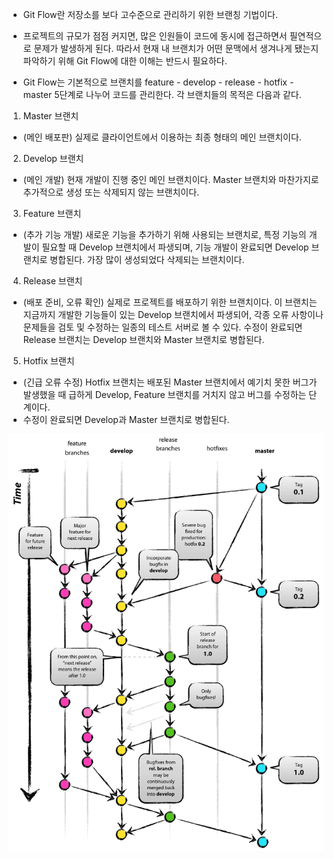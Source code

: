 + Git Flow란 저장소를 보다 고수준으로 관리하기 위한 브랜칭 기법이다.
+ 프로젝트의 규모가 점점 커지면, 많은 인원들이 코드에 동시에 접근하면서 필연적으로 문제가 발생하게 된다.
따라서 현재 내 브랜치가 어떤 문맥에서 생겨나게 됐는지 파악하기 위해 Git Flow에 대한 이해는 반드시 필요하다.

+ Git Flow는 기본적으로 브랜치를  feature - develop - release - hotfix - master 5단계로 나누어 코드를 관리한다. 각 브랜치들의 목적은 다음과 같다.

1) Master 브랜치
+ (메인 배포판) 실제로 클라이언트에서 이용하는 최종 형태의 메인 브랜치이다.

2) Develop 브랜치
+ (메인 개발) 현재 개발이 진행 중인 메인 브랜치이다. Master 브랜치와 마찬가지로 추가적으로 생성 또는 삭제되지 않는 브랜치이다.

3) Feature 브랜치
+ (추가 기능 개발) 새로운 기능을 추가하기 위해 사용되는 브랜치로, 특정 기능의 개발이 필요할 때 Develop 브랜치에서 파생되며, 
기능 개발이 완료되면 Develop 브랜치로 병합된다. 가장 많이 생성되었다 삭제되는 브랜치이다.

4) Release 브랜치
+ (배포 준비, 오류 확인) 실제로 프로젝트를 배포하기 위한 브랜치이다.
이 브랜치는 지금까지 개발한 기능들이 있는 Develop 브랜치에서 파생되어, 각종 오류 사항이나 문제들을 검토 및 수정하는 일종의 테스트 서버로 볼 수 있다.
수정이 완료되면 Release 브랜치는 Develop 브랜치와 Master 브랜치로 병합된다.

5) Hotfix 브랜치
+ (긴급 오류 수정) Hotfix 브랜치는 배포된 Master 브랜치에서 예기치 못한 버그가 발생했을 때 급하게 Develop, Feature 브랜치를 거치지 않고 버그를 수정하는 단계이다.
+ 수정이 완료되면 Develop과 Master 브랜치로 병합된다.

![screenshot](./img/git_flow.png)
